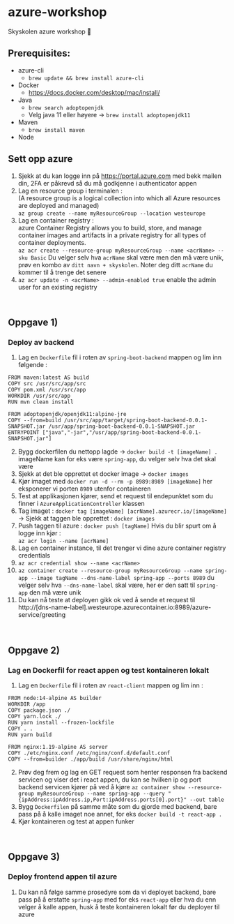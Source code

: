 # azure-workshop
Skyskolen azure workshop 🚀

## Prerequisites:

-   azure-cli
    -   ```brew update && brew install azure-cli```
-   Docker
    -   https://docs.docker.com/desktop/mac/install/
-   Java
    -    ```brew search adoptopenjdk```
    -    Velg java 11 eller høyere -> ```brew install adoptopenjdk11```
-   Maven
    -   ```brew install maven```  
-   Node

## Sett opp azure

1.   Sjekk at du kan logge inn på https://portal.azure.com med bekk mailen din, 2FA er påkrevd så du må godkjenne i authenticator appen
2.   Lag en resource group i terminalen : <br/>(A resource group is a logical collection into which all Azure resources are deployed and managed)<br/>```az group create --name myResourceGroup --location westeurope```
3.   Lag en container registry : <br/> azure Container Registry allows you to build, store, and manage container images and artifacts in a private registry for all types of container deployments. <br/>```az acr create --resource-group myResourceGroup --name <acrName> --sku Basic``` Du velger selv hva `acrName` skal være men den må være unik, prøv en kombo av `ditt navn + skyskolen`. Noter deg ditt `acrName` du kommer til å trenge det senere
4.   ```az acr update -n <acrName> --admin-enabled true``` enable the admin user for an existing registry
<br />

## Oppgave 1) <br/>
### Deploy av backend
1. Lag en `Dockerfile` fil i roten av `spring-boot-backend` mappen og lim inn følgende : <br/> 
```
FROM maven:latest AS build  
COPY src /usr/src/app/src  
COPY pom.xml /usr/src/app
WORKDIR /usr/src/app  
RUN mvn clean install

FROM adoptopenjdk/openjdk11:alpine-jre
COPY --from=build /usr/src/app/target/spring-boot-backend-0.0.1-SNAPSHOT.jar /usr/app/spring-boot-backend-0.0.1-SNAPSHOT.jar 
ENTRYPOINT ["java","-jar","/usr/app/spring-boot-backend-0.0.1-SNAPSHOT.jar"]
```
2. Bygg dockerfilen du nettopp lagde -> ```docker build -t [imageName] .``` imageName kan for eks være `spring-app`, du velger selv hva det skal være
3. Sjekk at det ble opprettet et docker image -> ```docker images```
4. Kjør imaget med ```docker run -d --rm -p 8989:8989 [imageName]``` her eksponerer vi porten `8989` utenfor containeren
5. Test at applikasjonen kjører, send et request til endepunktet som du finner i `AzureApplicationController` klassen
6. Tag imaget : ```docker tag [imageName] [acrName].azurecr.io/[imageName]``` -> Sjekk at taggen ble opprettet : ```docker images```
7. Push taggen til azure : ```docker push [tagName]``` Hvis du blir spurt om å logge inn kjør : <br/>```az acr login --name [acrName]```
8. Lag en container instance, til det trenger vi dine azure container registry credentials
9. ```az acr credential show --name <acrName>```
10. ```az container create --resource-group myResourceGroup --name spring-app --image tagName --dns-name-label spring-app --ports 8989``` du velger selv hva ```--dns-name-label``` skal være, her er den satt til `spring-app` den må være unik
11. Du kan nå teste at deployen gikk ok ved å sende et request til http://[dns-name-label].westeurope.azurecontainer.io:8989/azure-service/greeting
<br />

## Oppgave 2) <br/> 
### Lag en Dockerfil for react appen og test kontaineren lokalt
1. Lag en `Dockerfile` fil i roten av `react-client` mappen og lim inn : <br/> 

```
FROM node:14-alpine AS builder
WORKDIR /app
COPY package.json ./
COPY yarn.lock ./
RUN yarn install --frozen-lockfile
COPY . .
RUN yarn build

FROM nginx:1.19-alpine AS server
COPY ./etc/nginx.conf /etc/nginx/conf.d/default.conf
COPY --from=builder ./app/build /usr/share/nginx/html
```
2. Prøv deg frem og lag en GET request som henter responsen fra backend servicen og viser det i react appen, du kan se hvilken ip og port backend servicen kjører på ved å kjøre ```az container show --resource-group myResourceGroup --name spring-app --query "{ipAddress:ipAddress.ip,Port:ipAddress.ports[0].port}" --out table```
3. Bygg `Dockerfilen` på samme måte som du gjorde med backend, bare pass på å kalle imaget noe annet, for eks ```docker build -t react-app .```
4. Kjør kontaineren og test at appen funker
<br/>

## Oppgave 3) <br/>
### Deploy frontend appen til azure

1.  Du kan nå følge samme prosedyre som da vi deployet backend, bare pass på å erstatte `spring-app` med for eks `react-app` eller hva du enn velger å kalle appen, husk å teste kontaineren lokalt før du deployer til azure

